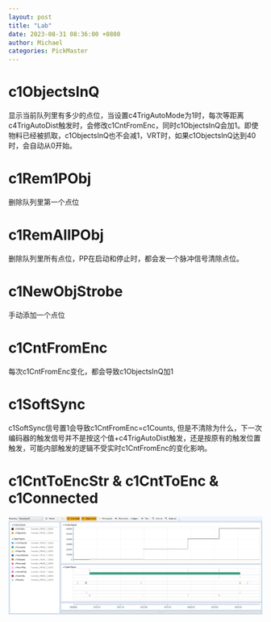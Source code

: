 ```yaml
---
layout: post
title: "Lab"
date: 2023-08-31 08:36:00 +0800
author: Michael
categories: PickMaster
---
```


# c1ObjectsInQ
显示当前队列里有多少的点位，当设置c4TrigAutoMode为1时，每次等距离c4TrigAutoDist触发时，会修改c1CntFromEnc，同时c1ObjectsInQ会加1。即使物料已经被抓取，c1ObjectsInQ也不会减1，VRT时，如果c1ObjectsInQ达到40时，会自动从0开始。

# c1Rem1PObj
删除队列里第一个点位

# c1RemAllPObj
删除队列里所有点位，PP在启动和停止时，都会发一个脉冲信号清除点位。

# c1NewObjStrobe
手动添加一个点位

# c1CntFromEnc
每次c1CntFromEnc变化，都会导致c1ObjectsInQ加1

# c1SoftSync
c1SoftSync信号置1会导致c1CntFromEnc=c1Counts, 但是不清除为什么，下一次编码器的触发信号并不是按这个值+c4TrigAutoDist触发，还是按原有的触发位置触发，可能内部触发的逻辑不受实时c1CntFromEnc的变化影响。

# c1CntToEncStr & c1CntToEnc & c1Connected

![日志文件夹](/assets/pickmaster/ConveyorTrackingSignals.png)  
